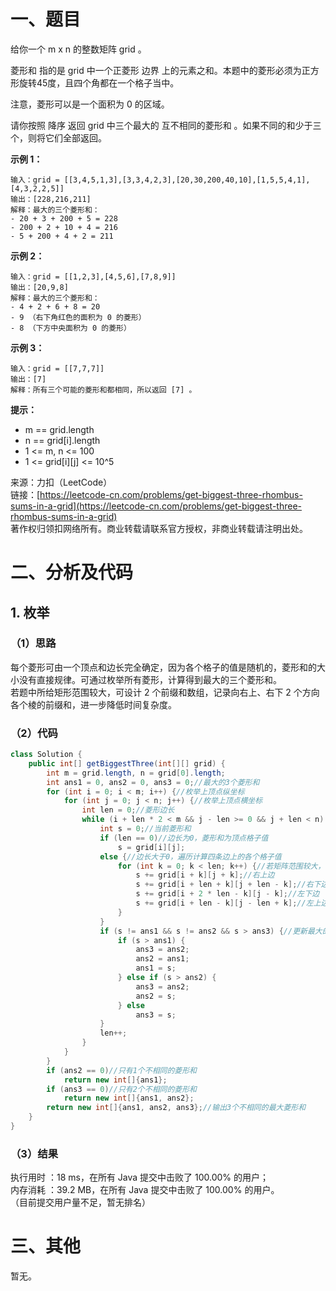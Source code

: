 # 一、题目
给你一个 m x n 的整数矩阵 grid 。      
        
菱形和 指的是 grid 中一个正菱形 边界 上的元素之和。本题中的菱形必须为正方形旋转45度，且四个角都在一个格子当中。     
      
注意，菱形可以是一个面积为 0 的区域。      
        
请你按照 降序 返回 grid 中三个最大的 互不相同的菱形和 。如果不同的和少于三个，则将它们全部返回。      
     
**示例 1：**      
```
输入：grid = [[3,4,5,1,3],[3,3,4,2,3],[20,30,200,40,10],[1,5,5,4,1],[4,3,2,2,5]]
输出：[228,216,211]
解释：最大的三个菱形和：
- 20 + 3 + 200 + 5 = 228
- 200 + 2 + 10 + 4 = 216
- 5 + 200 + 4 + 2 = 211
```
**示例 2：**     
```
输入：grid = [[1,2,3],[4,5,6],[7,8,9]]
输出：[20,9,8]
解释：最大的三个菱形和：
- 4 + 2 + 6 + 8 = 20
- 9 （右下角红色的面积为 0 的菱形）
- 8 （下方中央面积为 0 的菱形）
```
**示例 3：**     
```
输入：grid = [[7,7,7]]
输出：[7]
解释：所有三个可能的菱形和都相同，所以返回 [7] 。
```
**提示：**    
- m == grid.length
- n == grid[i].length
- 1 <= m, n <= 100
- 1 <= grid[i][j] <= 10^5
      
      
来源：力扣（LeetCode）     
链接：[https://leetcode-cn.com/problems/get-biggest-three-rhombus-sums-in-a-grid](https://leetcode-cn.com/problems/get-biggest-three-rhombus-sums-in-a-grid)      
著作权归领扣网络所有。商业转载请联系官方授权，非商业转载请注明出处。      
# 二、分析及代码    
## 1. 枚举
### （1）思路
每个菱形可由一个顶点和边长完全确定，因为各个格子的值是随机的，菱形和的大小没有直接规律。可通过枚举所有菱形，计算得到最大的三个菱形和。       
若题中所给矩形范围较大，可设计 2 个前缀和数组，记录向右上、右下 2 个方向各个棱的前缀和，进一步降低时间复杂度。    
### （2）代码
```java
class Solution {
    public int[] getBiggestThree(int[][] grid) {
        int m = grid.length, n = grid[0].length;
        int ans1 = 0, ans2 = 0, ans3 = 0;//最大的3个菱形和
        for (int i = 0; i < m; i++) {//枚举上顶点纵坐标
            for (int j = 0; j < n; j++) {//枚举上顶点横坐标
                int len = 0;//菱形边长
                while (i + len * 2 < m && j - len >= 0 && j + len < n) {//判断当前顶点对应该边长菱形的合法性
                    int s = 0;//当前菱形和
                    if (len == 0)//边长为0，菱形和为顶点格子值
                        s = grid[i][j];
                    else {//边长大于0，遍历计算四条边上的各个格子值
                        for (int k = 0; k < len; k++) {//若矩阵范围较大，可结合前缀和方法对这部分进行优化
                            s += grid[i + k][j + k];//右上边
                            s += grid[i + len + k][j + len - k];//右下边
                            s += grid[i + 2 * len - k][j - k];//左下边
                            s += grid[i + len - k][j - len + k];//左上边
                        }
                    }
                    if (s != ans1 && s != ans2 && s > ans3) {//更新最大的3个菱形和
                        if (s > ans1) {
                            ans3 = ans2;
                            ans2 = ans1;
                            ans1 = s;
                        } else if (s > ans2) {
                            ans3 = ans2;
                            ans2 = s;
                        } else
                            ans3 = s;
                    }
                    len++;
                }
            }
        }
        if (ans2 == 0)//只有1个不相同的菱形和
            return new int[]{ans1};
        if (ans3 == 0)//只有2个不相同的菱形和
            return new int[]{ans1, ans2};
        return new int[]{ans1, ans2, ans3};//输出3个不相同的最大菱形和
    }
}
```
### （3）结果
执行用时 ：18 ms，在所有 Java 提交中击败了 100.00% 的用户；    
内存消耗 ：39.2 MB，在所有 Java 提交中击败了 100.00% 的用户。      
（目前提交用户量不足，暂无排名）       
# 三、其他
暂无。  
